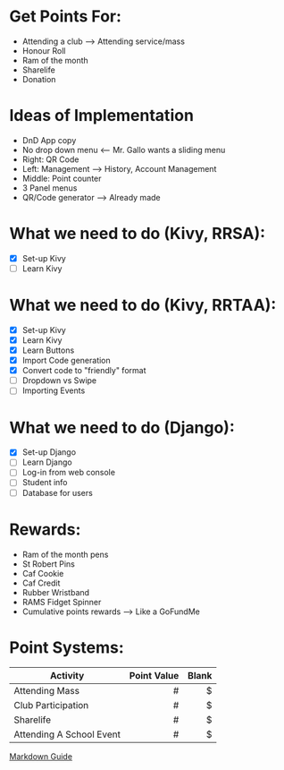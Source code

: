 # Get Points For:
* Attending a club --> Attending service/mass
* Honour Roll
* Ram of the month
* Sharelife
* Donation

# Ideas of Implementation
* DnD App copy
* No drop down menu <-- Mr. Gallo wants a sliding menu
* Right: QR Code
* Left: Management --> History, Account Management
* Middle: Point counter
* 3 Panel menus
* QR/Code generator --> Already made

# What we need to do (Kivy, RRSA):
- [x] Set-up Kivy
- [ ] Learn Kivy

# What we need to do (Kivy, RRTAA):
- [x] Set-up Kivy
- [x] Learn Kivy
- [x] Learn Buttons
- [x] Import Code generation
- [x] Convert code to "friendly" format
- [ ] Dropdown vs Swipe
- [ ] Importing Events

# What we need to do (Django):
- [x] Set-up Django
- [ ] Learn Django
- [ ] Log-in from web console
- [ ] Student info
- [ ] Database for users

# Rewards:
* Ram of the month pens
* St Robert Pins
* Caf Cookie
* Caf Credit
* Rubber Wristband
* RAMS Fidget Spinner
* Cumulative points rewards --> Like a GoFundMe

# Point Systems:
| Activity        | Point Value           | Blank  |
| ------------- |-------------:| -----:|
| Attending Mass      | # | $ |
| Club Participation      | # | $|
| Sharelife | # | $ |
| Attending A School Event | # | $ |

[Markdown Guide](https://github.com/adam-p/markdown-here/wiki/Markdown-Cheatsheet)
